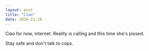 ```yaml
---
layout: post
title: "Ciao"
date: 2026-12-28
---
```


Ciao for now, internet. Reality is calling and this time she's pissed.

Stay safe and don't talk to cops.

